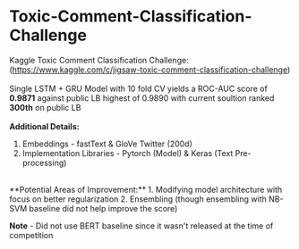 # Toxic-Comment-Classification-Challenge

Kaggle Toxic Comment Classification Challenge: (https://www.kaggle.com/c/jigsaw-toxic-comment-classification-challenge) <br />
<br />
Single LSTM + GRU Model with 10 fold CV yields a ROC-AUC score of **0.9871** against public LB highest of 0.9890 with current soultion ranked **300th** on public LB <br />
<br />
**Additional Details:**
1. Embeddings - fastText & GloVe Twitter (200d)
2. Implementation Libraries - Pytorch (Model) & Keras (Text Pre-processing)
<br />
**Potential Areas of Improvement:**
1. Modifying model architecture with focus on better regularization
2. Ensembling (though ensembling with NB-SVM baseline did not help improve the score)

**Note** - Did not use BERT baseline since it wasn't released at the time of competition <br />
